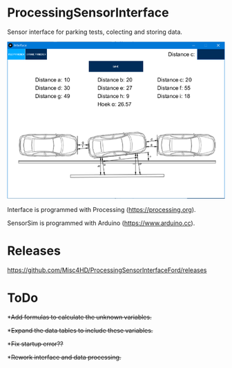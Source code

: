 # ProcessingSensorInterface
Sensor interface for parking tests, colecting and storing data.

![alt text](https://github.com/Misc4HD/ProcessingSensorInterface/blob/master/ProjectImg.PNG)

Interface is programmed with Processing (https://processing.org).

SensorSim is programmed with Arduino (https://www.arduino.cc).
# Releases
https://github.com/Misc4HD/ProcessingSensorInterfaceFord/releases
# ToDo
*~~Add formulas to calculate the unknown variables.~~

*~~Expand the data tables to include these variables.~~

*~~Fix startup error??~~

*~~Rework interface and data processing.~~
